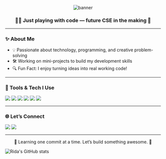 <p align="center">
  <img src="https://capsule-render.vercel.app/api?type=waving&color=6c63ff&height=250&section=header&text=Hi%20there%20👋,%20I'm%20Rida%20Shaikh&fontSize=40&fontAlign=center&fontColor=ffffff" alt="banner"/>
</p>

<h3 align="center">👩‍💻 Just playing with code — future CSE in the making 💫</h3>

---

### ✨ About Me

- 💡 Passionate about technology, programming, and creative problem-solving  
- 🛠️ Working on mini-projects to build my development skills  
- 🔍 Fun Fact: I enjoy turning ideas into real working code!

---

### 🧰 Tools & Tech I Use

<p>
  <img src="https://img.shields.io/badge/Python-3776AB?style=for-the-badge&logo=python&logoColor=white"/>
  <img src="https://img.shields.io/badge/C++-00599C?style=for-the-badge&logo=cplusplus&logoColor=white"/>
  <img src="https://img.shields.io/badge/HTML5-E44D26?style=for-the-badge&logo=html5&logoColor=white"/>
  <img src="https://img.shields.io/badge/CSS3-264de4?style=for-the-badge&logo=css3&logoColor=white"/>
  <img src="https://img.shields.io/badge/jawa-3776AB?style=for-the-badge&logo=jawa&logoColor=white"/>
  <img src="https://img.shields.io/badge/GitHub-181717?style=for-the-badge&logo=github&logoColor=white"/>
 
</p>

---

### 🌐 Let’s Connect

<p>
  <a href="mailto:your.ridasshaikh31@gmail.com"><img src="https://img.shields.io/badge/email-%23D14836.svg?&style=for-the-badge&logo=gmail&logoColor=white"/></a>
  <a href="https://linkedin.com/in/ridashaikh-RS31"><img src="https://img.shields.io/badge/LinkedIn-%230077B5.svg?&style=for-the-badge&logo=linkedin&logoColor=white"/></a>
</p>

---

<p align="center">🌱 Learning one commit at a time. Let’s build something awesome. 🚀</p>

<!-- Optional: Add a GitHub stats card -->
![Rida's GitHub stats](https://github-readme-stats.verc)
